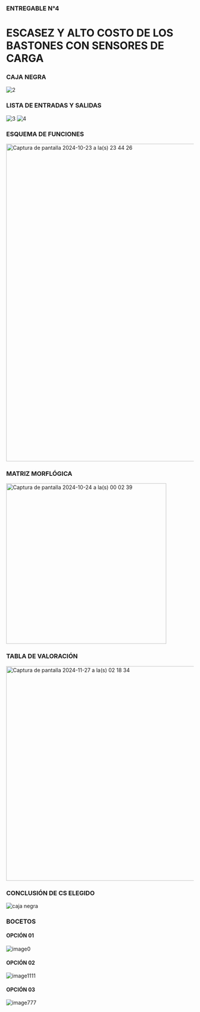 ### ENTREGABLE N°4
# ESCASEZ Y ALTO COSTO DE LOS BASTONES CON SENSORES DE CARGA

### CAJA NEGRA

![2](https://github.com/user-attachments/assets/f5d7a521-379a-4a3d-8d42-484b96409059)


### LISTA DE ENTRADAS Y SALIDAS 
![3](https://github.com/user-attachments/assets/19fffd9c-781f-4cb8-bfcd-e32605b91473)
![4](https://github.com/user-attachments/assets/c0bc4575-3d90-4060-915c-ce8c52a17e61)


### ESQUEMA DE FUNCIONES
<img width="851" alt="Captura de pantalla 2024-10-23 a la(s) 23 44 26" src="https://github.com/user-attachments/assets/aa62aad0-c63c-4698-ab30-52640747f70e">

### MATRIZ MORFLÓGICA
<img width="430" alt="Captura de pantalla 2024-10-24 a la(s) 00 02 39" src="https://github.com/user-attachments/assets/3dd3e356-d6b3-4937-b84c-bdbb43d50d0c">

### TABLA DE VALORACIÓN 
<img width="575" alt="Captura de pantalla 2024-11-27 a la(s) 02 18 34" src="https://github.com/user-attachments/assets/538ad272-1cff-46cd-9f4b-521293a5c91f">


### CONCLUSIÓN DE CS ELEGIDO 
![caja negra](https://github.com/user-attachments/assets/cb0ca864-6494-4e13-860f-4dcda2de6d65)

### BOCETOS
#### OPCIÓN 01
![image0](https://github.com/user-attachments/assets/1bb97390-8a6b-451d-8921-9f261ab40604)

#### OPCIÓN 02
![image1111](https://github.com/user-attachments/assets/b9ea125f-0ce8-4441-826e-d93b314e9f6e)

#### OPCIÓN 03
![image777](https://github.com/user-attachments/assets/f37b2e13-4586-4bde-a088-cc82bed5b7ab)

